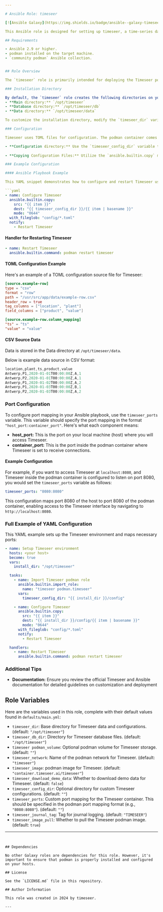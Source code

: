 ```yaml
---

# Ansible Role: timeseer

[![Ansible Galaxy](https://img.shields.io/badge/ansible--galaxy-timeseer-yellow.svg)](https://galaxy.ansible.com/ui/namespaces/timeseer/)

This Ansible role is designed for setting up timeseer, a time-series data analysis platform, particularly in a podmanized environment. It handles storage directory preparations, podman volume configurations, and manages the deployment of timeseer in a podman container.

## Requirements

- Ansible 2.9 or higher.
- podman installed on the target machine.
- `community podman` Ansible collection.


## Role Overview

The `timeseer` role is primarily intended for deploying the Timeseer podman container. It is ideally suited for a limited Proof of Concept (POC) involving 1-2 users. This setup does not require authentication or a web server and can be run locally.

### Installation Directory

By default, the `timeseer` role creates the following directories on your local machine:
- **Main directory:** `/opt/timeseer`
- **Database directory:** `/opt/timeseer/db`
- **Data directory:** `/opt/timeseer/data`

To customize the installation directory, modify the `timeseer_dir` variable in your Ansible playbook.

### Configuration

Timeseer uses TOML files for configuration. The podman container comes with a default configuration file, but additional configuration files are often necessary for adding sources.

- **Configuration directory:** Use the `timeseer_config_dir` variable to specify a directory for your TOML files. 
  
- **Copying Configuration Files:** Utilize the `ansible.builtin.copy` module to copy TOML files from the local machine (where the playbook is run) to the target machine where the Timeseer tasks are being executed.

### Example Configuration

#### Ansible Playbook Example

This YAML snippet demonstrates how to configure and restart Timeseer using `ansible.builtin.copy` module.

```yaml
- name: Configure Timeseer
  ansible.builtin.copy:
    src: "{{ item }}"
    dest: "{{ timeseer_config_dir }}/{{ item | basename }}"
    mode: "0644"
  with_fileglob: "config/*.toml"
  notify:
    - Restart Timeseer
```

#### Handler for Restarting Timeseer

```yaml
- name: Restart Timeseer
  ansible.builtin.command: podman restart timeseer
```

#### TOML Configuration Example

Here's an example of a TOML configuration source file for Timeseer:

```toml
[source.example-row]
type = "csv"
format = "row"
path = "/usr/src/app/data/example-row.csv"
header_row = true
tag_columns = ["location", "plant"]
field_columns = ["product", "value"]

[source.example-row.column_mapping]
"ts" = "ts"
"value" = "value"
```

#### CSV Source Data
Data is stored in the Data directory at  `/opt/timeseer/data`. 

Below is example data source in CSV format:


```cs
location,plant,ts,product,value
Antwerp,P1,2020-01-01T00:00:00Z,A,1
Antwerp,P2,2020-01-01T00:00:00Z,A,1
Antwerp,P1,2020-01-02T00:00:00Z,A,2
Antwerp,P1,2020-01-03T00:00:00Z,B,1
Antwerp,P2,2020-01-03T00:00:00Z,A,2
```

### Port Configuration

To configure port mapping in your Ansible playbook, use the `timeseer_ports` variable. This variable should specify the port mapping in the format `"host_port:container_port"`. Here's what each component means:

- **host_port:** This is the port on your local machine (host) where you will access Timeseer.
- **container_port:** This is the port inside the podman container where Timeseer is set to receive connections.

#### Example Configuration

For example, if you want to access Timeseer at `localhost:8080`, and Timeseer inside the podman container is configured to listen on port 8080, you would set the `timeseer_ports` variable as follows:

```yaml
timeseer_ports: "8080:8080"
```

This configuration maps port 8080 of the host to port 8080 of the podman container, enabling access to the Timeseer interface by navigating to `http://localhost:8080`.



### Full Example of YAML Configuration

This YAML example sets up the Timeseer environment and maps necessary ports:

```yaml
- name: Setup Timeseer environment
  hosts: <your host>
  become: true
  vars:
    install_dir: "/opt/timeseer"

  tasks:
    - name: Import Timeseer podman role
      ansible.builtin.import_role:
        name: "timeseer podman.timeseer"
      vars:
        timeseer_config_dir: "{{ install_dir }}/config"

    - name: Configure Timeseer
      ansible.builtin.copy:
        src: "{{ item }}"
        dest: "{{ install_dir }}/config/{{ item | basename }}"
        mode: "0644"
      with_fileglob: "config/*.toml"
      notify:
        - Restart Timeseer

  handlers:
    - name: Restart Timeseer
      ansible.builtin.command: podman restart timeseer

```

### Additional Tips

- **Documentation:** Ensure you review the official Timeseer and Ansible documentation for detailed guidelines on customization and deployment

## Role Variables

Here are the variables used in this role, complete with their default values found in `defaults/main.yml`:

- `timeseer_dir`: Base directory for Timeseer data and configurations. (default: `"/opt/timeseer"`)
- `timeseer_db_dir`: Directory for Timeseer database files. (default: `"/opt/timeseer"`)
- `timeseer podman_volume`: Optional podman volume for Timeseer storage. (default: `""`)
- `timeseer_network`: Name of the podman network for Timeseer. (default: `"timeseer"`)
- `timeseer_image`: podman image for Timeseer. (default: `"container.timeseer.ai/timeseer"`)
- `timeseer_download_demo_data`: Whether to download demo data for Timeseer. (default: `false`)
- `timeseer_config_dir`: Optional directory for custom Timeseer configurations. (default: `""`)
- `timeseer_ports`: Custom port mapping for the Timeseer container. This should be specified in the podman port mapping format (e.g., `"8080:8080"`). (default: `""`)
- `timeseer_journal_tag`: Tag for journal logging. (default: `"TIMESEER"`)
- `timeseer_image_pull`: Whether to pull the Timeseer podman image. (default: `true`)


---
```


## Dependencies

No other Galaxy roles are dependencies for this role. However, it's important to ensure that podman is properly installed and configured on your hosts.

## License

See the `LICENSE.md` file in this repository.

## Author Information

This role was created in 2024 by timeseer.

---
